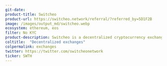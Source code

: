```yaml
---
git-date:
product-title: Switcheo
product-url: https://switcheo.network/referral/?referred_by=5D1F2B
image: /images/output_md/switcheo.webp
ecosystem: ethereum, eos
filter: No KYC
product-description: Switcheo is a decentralized cryptocurrency exchange that allows cross-chain swapping and trading of EOS, Ethereum and NEO tokens [Interview with John Wong, VP of Engineering at Switcheo](/switcheo-network).
coltitle:  "Decentralized exchanges"
colpermalink: exchanges
twitter: https://twitter.com/switcheonetwork
ticker: SWTH
---
```

